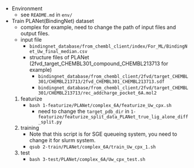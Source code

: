 - Environment
    - see `README.md` in `env/`
- Train PLANet(BindingNet) dataset
    - complex for example, need to change the path of input files and output files.
    - input file
        - `bindingnet_database/from_chembl_client/index/For_ML/BindingNet_Uw_final_median.csv`
        - structure files of PLANet (2fvd_target_CHEMBL301_compound_CHEMBL213713 for example)
            - `bindingnet_database/from_chembl_client/2fvd/target_CHEMBL301/CHEMBL213713/2fvd_CHEMBL301_CHEMBL213713.sdf`
            - `bindingnet_database/from_chembl_client/2fvd/target_CHEMBL301/CHEMBL213713/rec_addcharge_pocket_6A.mol2`
    1. featurize
        - `bash 1-featurize/PLANet/complex_6A/featurize_Uw_cpx.sh`
            - need to change the `target_pdb_dir` in `1-featurize/featurize_split_data_PLANet_true_lig_alone_diff_split.py`
    2. training
        - Note that this script is for SGE queueing system, you need to change it for slurm system.
        - `qsub 2-train/PLANet/complex_6A/train_Uw_cpx_1.sh`
    3. test
        - `bash 3-test/PLANet/complex_6A/Uw_cpx_test.sh`
